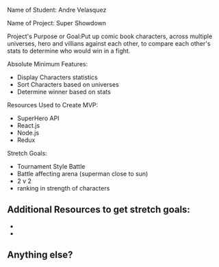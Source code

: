 Name of Student: Andre Velasquez

Name of Project: Super Showdown

Project's Purpose or Goal:Put up comic book characters, across multiple universes, hero and villians against each other, to compare each other's stats to determine who would win in a fight.

Absolute Minimum Features:
- Display Characters statistics
- Sort Characters based on universes
- Determine winner based on stats

Resources Used to Create MVP:
- SuperHero API
- React.js
- Node.js
- Redux

Stretch Goals:
- Tournament Style Battle
- Battle affecting arena (superman close to sun)
- 2 v 2
- ranking in strength of characters

Additional Resources to get stretch goals:
- 
-
-

Anything else?
-